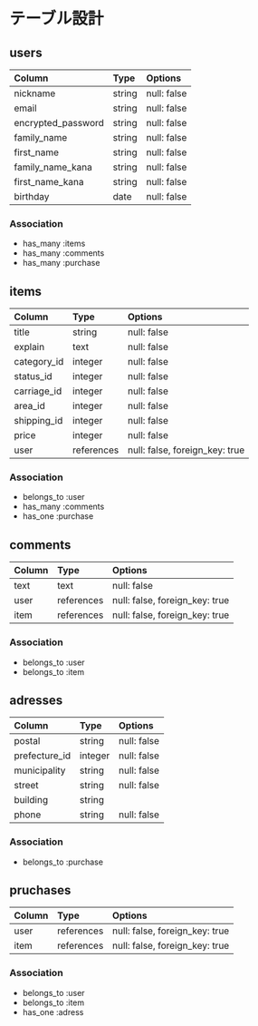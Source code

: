 # テーブル設計

## users

| Column               | Type       | Options                        |
|:---------------------|:-----------|:-------------------------------|
| nickname             | string     | null: false                    |
| email                | string     | null: false                    |
| encrypted_password   | string     | null: false                    |
| family_name          | string     | null: false                    |
| first_name           | string     | null: false                    |
| family_name_kana     | string     | null: false                    |
| first_name_kana      | string     | null: false                    |
| birthday             | date       | null: false                    |

### Association

- has_many :items
- has_many :comments
- has_many :purchase

## items

| Column      | Type       | Options                        |
|:------------|:-----------|:-------------------------------|
| title       | string     | null: false                    |
| explain     | text       | null: false                    |
| category_id | integer    | null: false                    |
| status_id   | integer    | null: false                    |
| carriage_id | integer    | null: false                    |
| area_id     | integer    | null: false                    |
| shipping_id | integer    | null: false                    |
| price       | integer    | null: false                    |
| user        | references | null: false, foreign_key: true |

### Association

- belongs_to :user
- has_many :comments
- has_one :purchase

## comments

| Column | Type       | Options                        |
|:-------|:-----------|:-------------------------------|
| text   | text       | null: false                    |
| user   | references | null: false, foreign_key: true |
| item   | references | null: false, foreign_key: true |

### Association

- belongs_to :user
- belongs_to :item

## adresses

| Column         | Type       | Options                        |
|:---------------|:-----------|:-------------------------------|
| postal         | string     | null: false                    |
| prefecture_id | integer    | null: false                    |
| municipality   | string     | null: false                    |
| street         | string     | null: false                    |
| building       | string     |                                |
| phone          | string     | null: false                    |

### Association

- belongs_to :purchase

## pruchases

| Column   | Type       | Options                        |
|:---------|:-----------|:-------------------------------|
| user     | references | null: false, foreign_key: true |
| item     | references | null: false, foreign_key: true |

### Association

- belongs_to :user
- belongs_to :item
- has_one :adress
